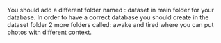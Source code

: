 You should add a different folder named : dataset in main folder for your database. 
In order to have a correct database you should create in the dataset folder
2 more folders called: awake and tired where you can put photos with different context.
